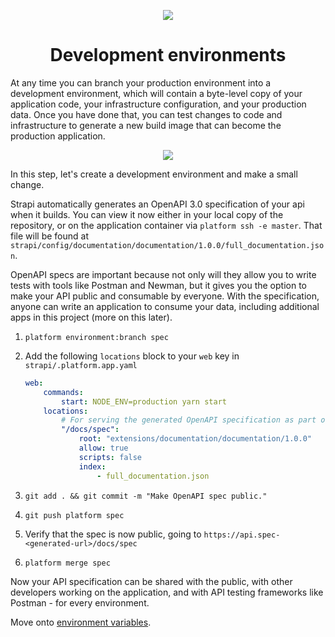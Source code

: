 <p align="center">
  <a href="https://platform.sh/marketplace/strapi/">
    <img src="https://platform.sh/images/spots/arrows/fast-dev.svg" />
  </a>

  <h1 align="center">Development environments</h1>
</p>

At any time you can branch your production environment into a development environment, which will contain a byte-level copy of your application code, your infrastructure configuration, and your production data. Once you have done that, you can test changes to code and infrastructure to generate a new build image that can become the production application. 

<p align="center">
    <img style="max-width: 200px;" src="https://docs.platform.sh/images/management-console/environments.png" />
</p>


In this step, let's create a development environment and make a small change. 

Strapi automatically generates an OpenAPI 3.0 specification of your api when it builds. You can view it now either in your local copy of the repository, or on the application container via `platform ssh -e master`. That file will be found at `strapi/config/documentation/documentation/1.0.0/full_documentation.json`.

OpenAPI specs are important because not only will they allow you to write tests with tools like Postman and Newman, but it gives you the option to make your API public and consumable by everyone. With the specification, anyone can write an application to consume your data, including additional apps in this project (more on this later). 

1. `platform environment:branch spec`
2. Add the following `locations` block to your `web` key in `strapi/.platform.app.yaml`

    ```yaml
    web:
        commands:
            start: NODE_ENV=production yarn start
        locations:
            # For serving the generated OpenAPI specification as part of the documentation.
            "/docs/spec":
                root: "extensions/documentation/documentation/1.0.0"
                allow: true
                scripts: false
                index:
                    - full_documentation.json
    ```
3. `git add . && git commit -m "Make OpenAPI spec public."`
4. `git push platform spec`
5. Verify that the spec is now public, going to `https://api.spec-<generated-url>/docs/spec`
6. `platform merge spec`

Now your API specification can be shared with the public, with other developers working on the application, and with API testing frameworks like Postman - for every environment.

Move onto [environment variables](03-env-variables.md).

